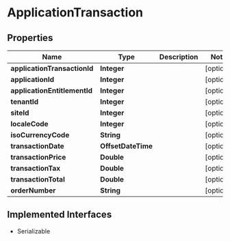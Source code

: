 

# ApplicationTransaction



## Properties

| Name | Type | Description | Notes |
|------------ | ------------- | ------------- | -------------|
|**applicationTransactionId** | **Integer** |  |  [optional] |
|**applicationId** | **Integer** |  |  [optional] |
|**applicationEntitlementId** | **Integer** |  |  [optional] |
|**tenantId** | **Integer** |  |  [optional] |
|**siteId** | **Integer** |  |  [optional] |
|**localeCode** | **Integer** |  |  [optional] |
|**isoCurrencyCode** | **String** |  |  [optional] |
|**transactionDate** | **OffsetDateTime** |  |  [optional] |
|**transactionPrice** | **Double** |  |  [optional] |
|**transactionTax** | **Double** |  |  [optional] |
|**transactionTotal** | **Double** |  |  [optional] |
|**orderNumber** | **String** |  |  [optional] |


## Implemented Interfaces

* Serializable


